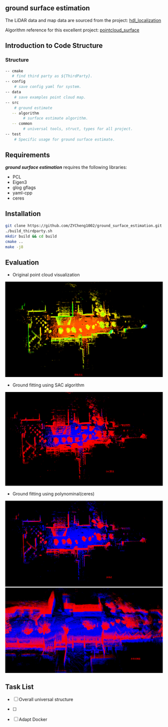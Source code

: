 ## ground surface estimation   

The LiDAR data and map data are sourced from the project: [hdl_localization][1]

Algorithm reference for this excellent project: [pointcloud_surface][2]

## Introduction to Code Structure
### Structure
```bash
-- cmake
​	# find third party as ${ThirdParty}.
-- config
	# save config yaml for system.
-- data
	# save examples point cloud map.
-- src
	# ground estimate
​	-- algorithm
		# surface estimate algorithm.
​	-- common
		# universal tools, struct, types for all project.
-- test
	# Specific usage for ground surface estimate.
```



## Requirements

***ground surface estimation*** requires the following libraries:

- PCL
- Eigen3
- glog gflags
- yaml-cpp
- ceres



## Installation

```bash
git clone https://github.com/ZYCheng1002/ground_surface_estimation.git
./build_thirdparty.sh
mkdir build && cd build
cmake ..
make -j8
```



## Evaluation

- Original point cloud visualization

<img src="./doc/image-20230701151026072.png" alt="image-20230701151026072" style="zoom: 50%;" />

- Ground fitting using SAC algorithm

<img src="./doc/image-20230701151509494.png" alt="image-20230701151509494" style="zoom:50%;" />



- Ground fitting using polynominal(ceres)

<img src="./doc/image-20230702002912221.png" alt="image-20230702002912221" style="zoom:50%;" />

<img src="./doc/image-20230702003026898.png" alt="image-20230702003026898" style="zoom:50%;" />



## Task List

- [ ] Overall universal structure
- [ ]  
- [ ] Adapt Docker





[1]: https://github.com/koide3/hdl_localization
[2]: https://github.com/KIT-MRT/pointcloud_surface